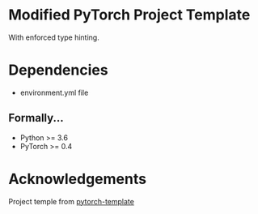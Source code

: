 # Modified PyTorch Project Template
With enforced type hinting. 

# Dependencies
- environment.yml file

## Formally...
- Python >= 3.6
- PyTorch >= 0.4


# Acknowledgements
Project temple from [pytorch-template](https://github.com/victoresque/pytorch-template)
